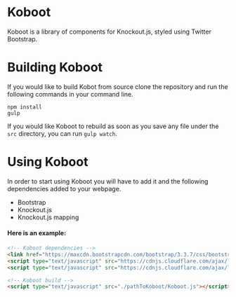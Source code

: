 # Koboot
Koboot is a library of components for Knockout.js, styled using Twitter Bootstrap. 

# Building Koboot
If you would like to build Kobot from source clone the repository and run the following commands in your command line.

```
npm install
gulp
```

If you would like Koboot to rebuild as soon as you save any file under the `src` directory, you can run `gulp watch`.

# Using Koboot 

In order to start using Koboot you will have to add it and the following dependencies added to your webpage.
* Bootstrap
* Knockout.js
* Knockout.js mapping

#### Here is an example:

``` html
<!-- Koboot dependencies -->
<link href="https://maxcdn.bootstrapcdn.com/bootstrap/3.3.7/css/bootstrap.min.css" rel="stylesheet" integrity="sha384-BVYiiSIFeK1dGmJRAkycuHAHRg32OmUcww7on3RYdg4Va+PmSTsz/K68vbdEjh4u" crossorigin="anonymous">
<script type="text/javascript" src="https://cdnjs.cloudflare.com/ajax/libs/knockout/3.4.0/knockout-min.js"></script>
<script type="text/javascript" src="https://cdnjs.cloudflare.com/ajax/libs/knockout.mapping/2.4.1/knockout.mapping.js"></script>

<!-- Koboot build -->
<script type="text/javascript" src="./pathToKoboot/Koboot.js"></script>
```



